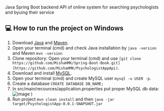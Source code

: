 Java Spring Boot backend API of online system for searching psychologists and byuing their service

## :computer: **How to run the project on Windows**
1. Download [Java]([https://www.oracle.com/java/technologies/javase/jdk17-archive-downloads.html]) and [Maven]([https://www.docker.com/]).
2. Open your terminal (cmd) and check Java installation by `java -version` and Maven `mvn -version`
3. Clone repository: Open your terminal (cmd) and use `[git clone https://github.com/MishaHMK/Spring-Boot-Book.git](https://github.com/MishaHMK/PsychologistAppApi)`.
4. Download and install [MySQL]([https://dev.mysql.com/downloads/installer/]).
5. Open your terminal (cmd) and create MySQL user `mysql -u USER -p`.
6. Create a database `CREATE DATABASE DB_NAME;`
7. In src/main/recources/application.properties put proper MySQL db data:
  ![image](https://github.com/user-attachments/assets/c8973069-6f6c-429b-ba80-44a534d198a9)
)
8. Run project `mvn clean install` and then `java -jar target/PsychologistApp-0.0.1-SNAPSHOT.jar`
